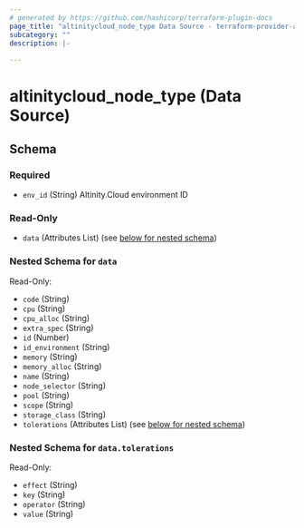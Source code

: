 ```yaml
---
# generated by https://github.com/hashicorp/terraform-plugin-docs
page_title: "altinitycloud_node_type Data Source - terraform-provider-altinitycloud"
subcategory: ""
description: |-
  
---
```


# altinitycloud_node_type (Data Source)





<!-- schema generated by tfplugindocs -->
## Schema

### Required

- `env_id` (String) Altinity.Cloud environment ID

### Read-Only

- `data` (Attributes List) (see [below for nested schema](#nestedatt--data))

<a id="nestedatt--data"></a>
### Nested Schema for `data`

Read-Only:

- `code` (String)
- `cpu` (String)
- `cpu_alloc` (String)
- `extra_spec` (String)
- `id` (Number)
- `id_environment` (String)
- `memory` (String)
- `memory_alloc` (String)
- `name` (String)
- `node_selector` (String)
- `pool` (String)
- `scope` (String)
- `storage_class` (String)
- `tolerations` (Attributes List) (see [below for nested schema](#nestedatt--data--tolerations))

<a id="nestedatt--data--tolerations"></a>
### Nested Schema for `data.tolerations`

Read-Only:

- `effect` (String)
- `key` (String)
- `operator` (String)
- `value` (String)


